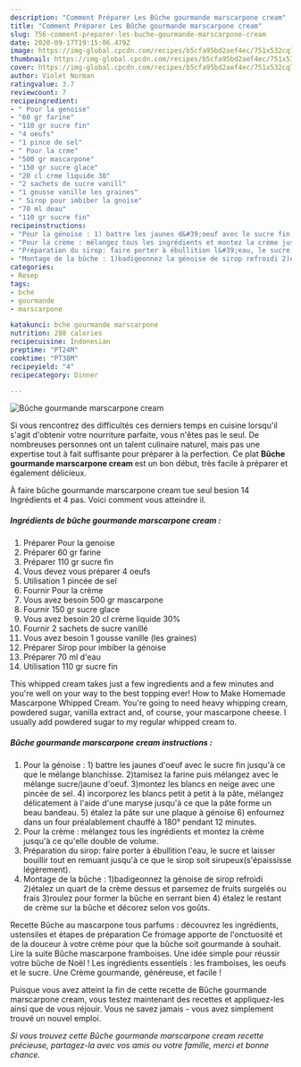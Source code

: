 ```yaml
---
description: "Comment Préparer Les Bûche gourmande marscarpone cream"
title: "Comment Préparer Les Bûche gourmande marscarpone cream"
slug: 756-comment-preparer-les-buche-gourmande-marscarpone-cream
date: 2020-09-17T19:15:06.479Z
image: https://img-global.cpcdn.com/recipes/b5cfa95bd2aef4ec/751x532cq70/buche-gourmande-marscarpone-cream-photo-principale-de-la-recette.jpg
thumbnail: https://img-global.cpcdn.com/recipes/b5cfa95bd2aef4ec/751x532cq70/buche-gourmande-marscarpone-cream-photo-principale-de-la-recette.jpg
cover: https://img-global.cpcdn.com/recipes/b5cfa95bd2aef4ec/751x532cq70/buche-gourmande-marscarpone-cream-photo-principale-de-la-recette.jpg
author: Violet Norman
ratingvalue: 3.7
reviewcount: 7
recipeingredient:
- " Pour la genoise"
- "60 gr farine"
- "110 gr sucre fin"
- "4 oeufs"
- "1 pince de sel"
- " Pour la crme"
- "500 gr mascarpone"
- "150 gr sucre glace"
- "20 cl crme liquide 30"
- "2 sachets de sucre vanill"
- "1 gousse vanille les graines"
- " Sirop pour imbiber la gnoise"
- "70 ml deau"
- "110 gr sucre fin"
recipeinstructions:
- "Pour la génoise : 1) battre les jaunes d&#39;oeuf avec le sucre fin jusqu&#39;à ce que le mélange blanchisse. 2)tamisez la farine puis mélangez avec le mélange sucre/jaune d&#39;oeuf. 3)montez les blancs en neige avec une pincée de sel. 4) incorporez les blancs petit à petit à la pâte, mélangez délicatement à l&#39;aide d&#39;une maryse jusqu&#39;à ce que la pâte forme un beau bandeau. 5) étalez la pâte sur une plaque à génoise 6) enfournez dans un four préalablement chauffé à 180° pendant 12 minutes."
- "Pour la crème : mélangez tous les ingrédients et montez la crème jusqu&#39;à ce qu&#39;elle double de volume."
- "Préparation du sirop: faire porter à ébullition l&#39;eau, le sucre et laisser bouillir tout en remuant jusqu&#39;à ce que le sirop soit sirupeux(s&#39;épaississe légèrement)."
- "Montage de la bûche : 1)badigeonnez la génoise de sirop refroidi 2)étalez un quart de la crème dessus et parsemez de fruits surgelés ou frais 3)roulez pour former la bûche en serrant bien 4) étalez le restant de crème sur la bûche et décorez selon vos goûts."
categories:
- Resep
tags:
- bche
- gourmande
- marscarpone

katakunci: bche gourmande marscarpone 
nutrition: 288 calories
recipecuisine: Indonesian
preptime: "PT24M"
cooktime: "PT38M"
recipeyield: "4"
recipecategory: Dinner

---
```



![Bûche gourmande marscarpone cream](https://img-global.cpcdn.com/recipes/b5cfa95bd2aef4ec/751x532cq70/buche-gourmande-marscarpone-cream-photo-principale-de-la-recette.jpg)

Si vous rencontrez des difficultés ces derniers temps en cuisine lorsqu'il s'agit d'obtenir votre nourriture parfaite, vous n'êtes pas le seul. De nombreuses personnes ont un talent culinaire naturel, mais pas une expertise tout à fait suffisante pour préparer à la perfection. Ce plat <strong> Bûche gourmande marscarpone cream </strong> est un bon début, très facile à préparer et également délicieux.

<!--inarticleads1-->

À faire bûche gourmande marscarpone cream tue seul besion 14 Ingrédients et 4 pas. Voici comment vous atteindre il.

##### Ingrédients de bûche gourmande marscarpone cream :

1. Préparer  Pour la genoise
1. Préparer 60 gr farine
1. Préparer 110 gr sucre fin
1. Vous devez vous préparer 4 oeufs
1. Utilisation 1 pincée de sel
1. Fournir  Pour la crème
1. Vous avez besoin 500 gr mascarpone
1. Fournir 150 gr sucre glace
1. Vous avez besoin 20 cl crème liquide 30%
1. Fournir 2 sachets de sucre vanillé
1. Vous avez besoin 1 gousse vanille (les graines)
1. Préparer  Sirop pour imbiber la génoise
1. Préparer 70 ml d&#39;eau
1. Utilisation 110 gr sucre fin


This whipped cream takes just a few ingredients and a few minutes and you&#39;re well on your way to the best topping ever! How to Make Homemade Mascarpone Whipped Cream. You&#39;re going to need heavy whipping cream, powdered sugar, vanilla extract and, of course, your mascarpone cheese. I usually add powdered sugar to my regular whipped cream to. 

<!--inarticleads2-->

##### Bûche gourmande marscarpone cream instructions :

1. Pour la génoise : 1) battre les jaunes d&#39;oeuf avec le sucre fin jusqu&#39;à ce que le mélange blanchisse. 2)tamisez la farine puis mélangez avec le mélange sucre/jaune d&#39;oeuf. 3)montez les blancs en neige avec une pincée de sel. 4) incorporez les blancs petit à petit à la pâte, mélangez délicatement à l&#39;aide d&#39;une maryse jusqu&#39;à ce que la pâte forme un beau bandeau. 5) étalez la pâte sur une plaque à génoise 6) enfournez dans un four préalablement chauffé à 180° pendant 12 minutes.
1. Pour la crème : mélangez tous les ingrédients et montez la crème jusqu&#39;à ce qu&#39;elle double de volume.
1. Préparation du sirop: faire porter à ébullition l&#39;eau, le sucre et laisser bouillir tout en remuant jusqu&#39;à ce que le sirop soit sirupeux(s&#39;épaississe légèrement).
1. Montage de la bûche : 1)badigeonnez la génoise de sirop refroidi 2)étalez un quart de la crème dessus et parsemez de fruits surgelés ou frais 3)roulez pour former la bûche en serrant bien 4) étalez le restant de crème sur la bûche et décorez selon vos goûts.


Recette Bûche au mascarpone tous parfums : découvrez les ingrédients, ustensiles et étapes de préparation Ce fromage apporte de l&#39;onctuosité et de la douceur à votre crème pour que la bûche soit gourmande à souhait. Lire la suite Bûche mascarpone framboises. Une idée simple pour réussir votre bûche de Noël ! Les ingrédients essentiels : les framboises, les oeufs et le sucre. Une Crème gourmande, généreuse, et facile ! 

<!--inarticleads1-->

<p>
Puisque vous avez atteint la fin de cette recette de Bûche gourmande marscarpone cream, vous testez maintenant des recettes et appliquez-les ainsi que de vous réjouir. Vous ne savez jamais - vous avez simplement trouvé un nouvel emploi.
</p>

<p>
<i>Si vous trouvez cette Bûche gourmande marscarpone cream recette précieuse, partagez-la avec vos amis ou votre famille, merci et bonne chance.</i>
</p>

